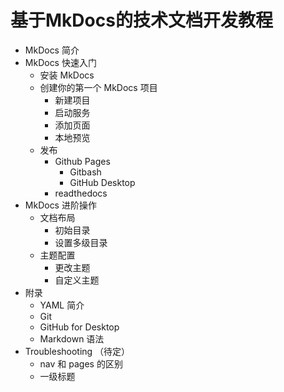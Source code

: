 # 基于MkDocs的技术文档开发教程

- MkDocs 简介
- MkDocs 快速入门
  - 安装 MkDocs
  - 创建你的第一个 MkDocs 项目
    - 新建项目
    - 启动服务
    - 添加页面
    - 本地预览
  - 发布
    - Github Pages
      - Gitbash
      - GitHub Desktop
    - readthedocs
- MkDocs 进阶操作
  - 文档布局
    - 初始目录
    - 设置多级目录
  - 主题配置
    - 更改主题
    - 自定义主题
- 附录
  - YAML 简介
  - Git
  - GitHub for Desktop
  - Markdown 语法
- Troubleshooting （待定）
  - nav 和 pages 的区别
  - 一级标题
